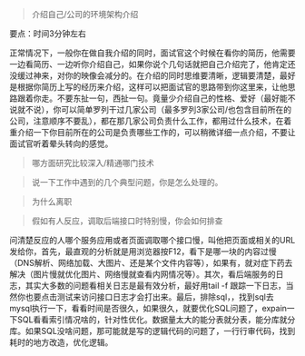 > 介绍自己/公司的环境架构介绍

要点：时间3分钟左右

正常情况下，一般你在做自我介绍的同时，面试官这个时候在看你的简历，他需要一边看简历、一边听你介绍自己，如果你说个几句话就把自己介绍完了，他肯定还没缓过神来，对你的映像会减分的。在介绍的同时思维要清晰，逻辑要清楚，最好是根据你简历上写的经历来介绍，这样可以把面试官的思路带到你这里来，让他思路跟着你走。不要东扯一句，西扯一句。竟量少介绍自己的性格、爱好（最好能不说就不说），你可以简单罗列干过几家公司（最多罗列3家公司/也包含目前所在的公司，注意顺序不要乱），都在那几家公司负责什么工作，都用过什么技术，在着重介绍一下你目前所在的公司是负责哪些工作的，可以稍微详细一点介绍，不要让面试官听着晕头转向的感觉。 



> 哪方面研究比较深入/精通哪门技术



> 说一下工作中遇到的几个典型问题，你是怎么处理的。





> 为什么离职





>  假如有人反应，调取后端接口时特别慢，你会如何排查

问清楚反应的人哪个服务应用或者页面调取哪个接口慢，叫他把页面或相关的URL发给你，首先，最直观的分析就是用浏览器按F12，看下是哪一块的内容过慢（DNS解析、网络加载、大图片、还是某个文件内容等），如果有，就对症下药去解决（图片慢就优化图片、网络慢就查看内网情况等）。其次，看后端服务的日志，其实大多数的问题看相关日志是最有效分析，最好用tail -f 跟踪一下日志，当然你也要点击测试来访问接口日志才会打出来。最后，排除sql，，找到sql去mysql执行一下，看看时间是否很久，如果很久，就要优化SQL问题了，expain一下SQL看看索引情况啥的，针对性优化。数据量太大的能分表就分表，能分库就分库。如果SQL没啥问题，那可能就是写的逻辑代码的问题了，一行行审代码，找到耗时的地方改造，优化逻辑。 




